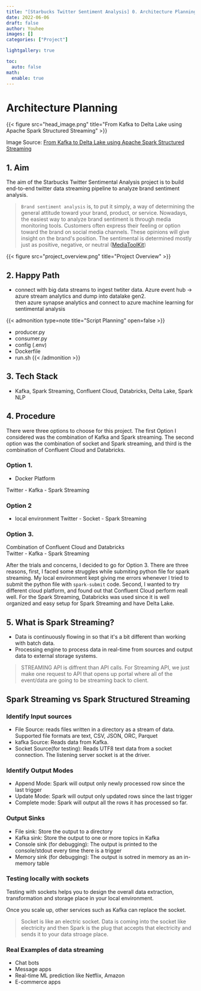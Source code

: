 ```yaml
---
title: "[Starbucks Twitter Sentiment Analysis] 0. Architecture Planning"
date: 2022-06-06
draft: false
author: Youhee
images: []
categories: ["Project"]

lightgallery: true

toc:
  auto: false
math:
  enable: true
---
```


# Architecture Planning


{{< figure src="head_image.png" title="From Kafka to Delta Lake using Apache Spark Structured Streaming" >}}

Image Source: [From Kafka to Delta Lake using Apache Spark Structured Streaming](https://blogit.michelin.io/kafka-to-delta-lake-using-apache-spark-streaming-avro/)

## 1. Aim

The aim of the Starbucks Twitter Sentimental Analysis project is to build end-to-end twitter data streaming pipeline to analyze brand sentiment analysis. 


> `Brand sentiment analysis` is, to put it simply, a way of determining the general attitude toward your brand, product, or service. Nowadays, the easiest way to analyze brand sentiment is through media monitoring tools. Customers often express their feeling or option toward the brand on social media channels. These opinions will give insight on the brand's position. The sentimental is determined mostly just as positive, negative, or neutral ([MediaToolKit](https://www.mediatoolkit.com/blog/brand-sentiment-analysis/#:~:text=Brand%20sentiment%20analysis%20is%2C%20to,is%20through%20media%20monitoring%20tools.))

{{< figure src="project_overview.png" title="Project Overview" >}}


## 2. Happy Path
* connect with big data streams to ingest twtiter data. Azure event hub -> azure stream analytics and dump into datalake gen2.  
then azure synapse analytics and connect to azure machine learning for sentimental analysis 

{{< admonition type=note title="Script Planning" open=false >}}
* producer.py
* consumer.py
* config (.env)
* Dockerfile 
* run.sh
{{< /admonition >}}
## 3. Tech Stack 
* Kafka, Spark Streaming, Confluent Cloud, Databricks, Delta Lake, Spark NLP

## 4. Procedure
There were three options to choose for this project. The first Option I considered was the combination of Kafka and Spark streaming. The second option was the combination of socket and Spark streaming, and third is the combination of Confluent Cloud and Databricks.  

### Option 1. 
- Docker Platform 

Twitter - Kafka - Spark Streaming 


### Option 2 
- local environment
Twitter - Socket - Spark Streaming 

### Option 3.
Combination of Confluent Cloud and Databricks  
Twitter - Kafka - Spark Streaming 
 


After the trials and concerns, I decided to go for Option 3. There are three reasons, first, I faced some struggles while submiting python file for spark streaming. My local environment kept giving me errors whenever I tried to submit the python file with `spark-submit` code. Second, I wanted to try different cloud platform, and found out that Confluent Cloud perform reall well. For the Spark Streaming, Databricks was used since it is well organized and easy setup for Spark Streaming and have Delta Lake. 


## 5. What is Spark Streaming?
- Data is continuously flowing in so that it's a bit different than working with batch data. 
- Processing engine to process data in real-time from sources and output data to external storage systems. 

> STREAMING API is diffrent than API calls. For Streaming API, we just make one request to API that opens up portal where all of the event/data are going to be streaming back to client. 


## Spark Streaming vs Spark Structured Streaming 

### Identify Input sources
* File Source: reads files written in a directory as a stream of data. Supported file formats are text, CSV, JSON, ORC, Parquet
* kafka Source: Reads data from Kafka. 
* Socket Source(for testing): Reads UTF8 text data from a socket connection. The listening server socket is at the driver. 

### Identify Output Modes

* Append Mode: Spark will output only newly processed row since the last trigger
* Update Mode: Spark will output only updated rows since the last trigger
* Complete mode: Spark will output all the rows it has processed so far.  

### Output Sinks
* File sink: Store the output to a directory
* Kafka sink: Store the output to one or more topics in Kafka  
* Console sink (for debugging): The output is printed to the console/stdout every time there is a trigger
* Memory sink (for debugging): The output is sotred in memory as an in-memory table


### Testing locally with sockets

Testing with sockets helps you to design the overall data extraction, transformation and storage place in your local environment. 

Once you scale up, other services such as Kafka can replace the socket. 

> Socket is like an electric socket. Data is coming into the socket like electricity and then Spark is the plug that accepts that electricity and sends it to your data stroage place. 

### Real Examples of data streaming 
* Chat bots
* Message apps 
* Real-time ML prediction like Netflix, Amazon
* E-commerce apps 
